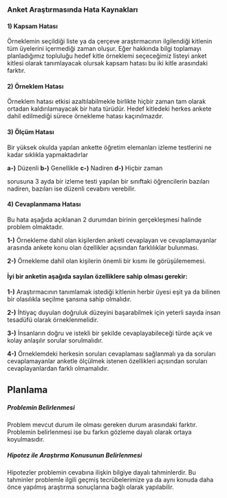 ### Anket Araştırmasında Hata Kaynakları

#### 1) Kapsam Hatası
Örneklemin seçildiği liste ya da çerçeve araştırmacının ilgilendiği kitlenin tüm üyelerini içermediği zaman oluşur. Eğer hakkında bilgi toplamayı planladığımız topluluğu hedef kitle örneklemi seçeceğimiz listeyi anket kitlesi olarak tanımlayacak olursak kapsam hatası bu iki kitle arasındaki farktır.

#### 2) Örneklem Hatası
Örneklem hatası etkisi azaltılabilmekle birlikte hiçbir zaman tam olarak ortadan kaldırılamayacak bir hata türüdür. Hedef kitledeki herkes ankete dahil edilmediği sürece örnekleme hatası kaçınılmazdır.

#### 3) Ölçüm Hatası
Bir yüksek okulda yapılan ankette öğretim elemanları izleme testlerini ne kadar sıklıkla yapmaktadırlar

**a-)** Düzenli
**b-)** Genellikle
**c-)** Nadiren
**d-)** Hiçbir zaman

sorusuna 3 ayda bir izleme testi yapılan bir sınıftaki öğrencilerin bazıları nadiren, bazıları ise düzenli cevabını verebilir.

#### 4) Cevaplanmama Hatası
Bu hata aşağıda açıklanan 2 durumdan birinin gerçekleşmesi halinde problem olmaktadır.

**1-)** Örnekleme dahil olan kişilerden anketi cevaplayan ve cevaplamayanlar arasında ankete konu olan özellikler açısından farklılıklar bulunması.

**2-)** Örnekleme dahil olan kişilerin önemli bir kısmı ile görüşülememesi.

#### İyi bir anketin aşağıda sayılan özelliklere sahip olması gerekir:

**1-)** Araştırmacının tanımlamak istediği kitlenin herbir üyesi eşit ya da bilinen bir olasılıkla seçilme şansına sahip olmalıdır.

**2-)** İhtiyaç duyulan doğruluk düzeyini başarabilmek için yeterli sayıda insan tesadüfü olarak örneklenmelidir.

**3-)** İnsanların doğru ve istekli bir şekilde cevaplayabileceği türde açık ve kolay anlaşılır sorular sorulmalıdır.

**4-)** Örneklemdeki herkesin soruları cevaplaması sağlanmalı ya da soruları cevaplamayanlar anketle ölçülmek istenen özellikleri açısından soruları cevaplayanlardan farklı olmamalıdır.


## Planlama

##### Problemin Belirlenmesi
Problem mevcut durum ile olması gereken durum arasındaki farktır. Problemin belirlenmesi ise bu farkın gözleme dayalı olarak ortaya koyulmasıdır.

##### Hipotez ile Araştırma Konusunun Belirlenmesi
Hipotezler problemin cevabına ilişkin bilgiye dayalı tahminlerdir. Bu tahminler problemle ilgili geçmiş tecrübelerimize ya da aynı konuda daha önce yapılmış araştırma sonuçlarına bağlı olarak yapılabilir.
